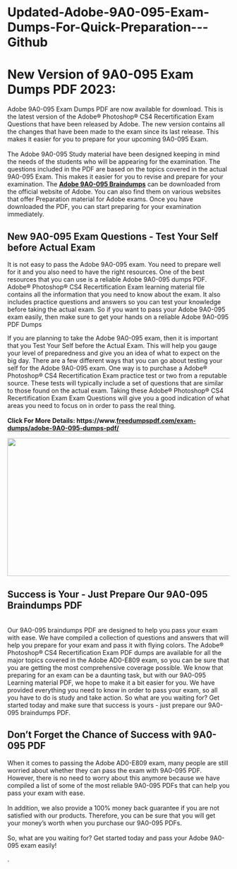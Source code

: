 # Updated-Adobe-9A0-095-Exam-Dumps-For-Quick-Preparation---Github
<h1>New Version of 9A0-095 Exam Dumps PDF 2023:</h1>
<p>Adobe 9A0-095 Exam Dumps PDF are now available for download. This is the latest version of the Adobe&reg; Photoshop&reg; CS4 Recertification Exam Questions that have been released by Adobe. The new version contains all the changes that have been made to the exam since its last release. This makes it easier for you to prepare for your upcoming 9A0-095 Exam.<br /> <br /> The Adobe 9A0-095 Study material have been designed keeping in mind the needs of the students who will be appearing for the examination. The questions included in the PDF are based on the topics covered in the actual 9A0-095 Exam. This makes it easier for you to revise and prepare for your examination. The <strong><a href="http://bit.ly/3GUrG5p">Adobe 9A0-095 Braindumps</a></strong> can be downloaded from the official website of Adobe. You can also find them on various websites that offer Preparation material for Adobe exams. Once you have downloaded the PDF, you can start preparing for your examination immediately.</p>
<h2>New 9A0-095 Exam Questions - Test Your Self before Actual Exam</h2>
<p>It is not easy to pass the Adobe 9A0-095 exam. You need to prepare well for it and you also need to have the right resources. One of the best resources that you can use is a reliable Adobe 9A0-095 dumps PDF. Adobe&reg; Photoshop&reg; CS4 Recertification Exam learning material file contains all the information that you need to know about the exam. It also includes practice questions and answers so you can test your knowledge before taking the actual exam. So if you want to pass your Adobe 9A0-095 exam easily, then make sure to get your hands on a reliable Adobe 9A0-095 PDF Dumps</p>
<p>If you are planning to take the Adobe 9A0-095 exam, then it is important that you Test Your Self before the Actual Exam. This will help you gauge your level of preparedness and give you an idea of what to expect on the big day. There are a few different ways that you can go about testing your self for the Adobe 9A0-095 exam. One way is to purchase a Adobe&reg; Photoshop&reg; CS4 Recertification Exam practice test or two from a reputable source. These tests will typically include a set of questions that are similar to those found on the actual exam. Taking these Adobe&reg; Photoshop&reg; CS4 Recertification Exam Exam Questions will give you a good indication of what areas you need to focus on in order to pass the real thing.<br /> <br /> <strong>Click For More Details: https://www.<a href="http://bit.ly/3GUrG5p">freedumpspdf.com/exam-dumps/adobe-9A0-095-dumps-pdf/</a></strong></p>
<p><strong><img src="https://i.ibb.co/m5k31Qp/freedumpspdf.jpg&quot;" alt="" width="555" height="313" /></strong></p>
<h2>Success is Your - Just Prepare Our 9A0-095 Braindumps PDF</h2>
<p><br /> Our 9A0-095 braindumps PDF are designed to help you pass your exam with ease. We have compiled a collection of questions and answers that will help you prepare for your exam and pass it with flying colors. The Adobe&reg; Photoshop&reg; CS4 Recertification Exam PDF dumps are available for all the major topics covered in the Adobe AD0-E809 exam, so you can be sure that you are getting the most comprehensive coverage possible. We know that preparing for an exam can be a daunting task, but with our 9A0-095 Learning material PDF, we hope to make it a bit easier for you. We have provided everything you need to know in order to pass your exam, so all you have to do is study and take action. So what are you waiting for? Get started today and make sure that success is yours - just prepare our 9A0-095 braindumps PDF.</p>
<h2>Don&rsquo;t Forget the Chance of Success with 9A0-095 PDF</h2>
<p>When it comes to passing the Adobe AD0-E809 exam, many people are still worried about whether they can pass the exam with 9A0-095 PDF. However, there is no need to worry about this anymore because we have compiled a list of some of the most reliable 9A0-095 PDFs that can help you pass your exam with ease.<br /> <br /> In addition, we also provide a 100% money back guarantee if you are not satisfied with our products. Therefore, you can be sure that you will get your money&rsquo;s worth when you purchase our 9A0-095 PDFs.<br /> <br /> So, what are you waiting for? Get started today and pass your Adobe 9A0-095 exam easily!</p>
<p>.</p>
<p>&nbsp;</p>
